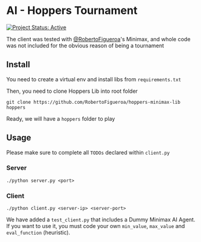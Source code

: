 # AI - Hoppers Tournament
[![Project Status: Active](https://www.repostatus.org/badges/latest/active.svg)](https://www.repostatus.org/#active)

The client was tested with [@RobertoFigueroa](https://github.com/RobertoFigueroa)'s Minimax, and whole code was not included for the obvious reason of being a tournament

## Install
You need to create a virtual env and install libs from `requirements.txt`

Then, you need to clone Hoppers Lib into root folder
```shell
git clone https://github.com/RobertoFigueroa/hoppers-minimax-lib hoppers
```

Ready, we will have a `hoppers` folder to play

## Usage
Please make sure to complete all `TODOs` declared within `client.py`
### Server
```shell
./python server.py <port>
```  

### Client
```shell
./python client.py <server-ip> <server-port>
```

We have added a `test_client.py` that includes a Dummy Minimax AI Agent. If you want to use it, you must code your own `min_value`,  `max_value` and
`eval_function` (heuristic).